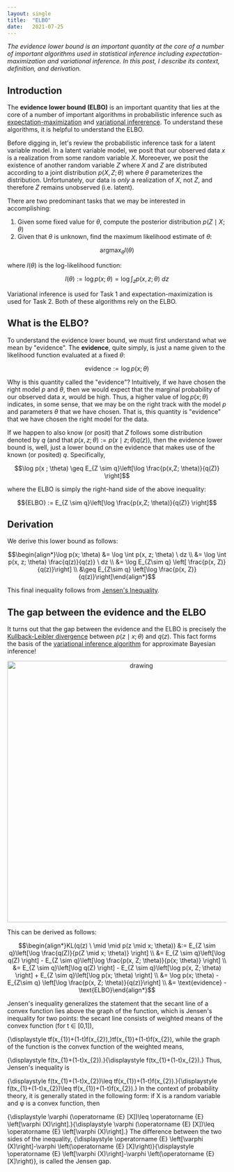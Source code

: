```yaml
---
layout: single
title:  "ELBO"
date:   2021-07-25
---
```


*The evidence lower bound is an important quantity at the core of a number of important algorithms used in statistical inference including expectation-maximization and variational inference. In this post, I describe its context, definition, and derivation.*

Introduction
----------

The **evidence lower bound (ELBO)** is an important quantity that lies at the core of a number of important algorithms in probabilistic inference such as [expectation-maximization](https://mbernste.github.io/posts/em/) and [variational infererence](https://mbernste.github.io/posts/variational_inference/). To understand these algorithms, it is helpful to understand the ELBO.

Before digging in, let's review the probabilistic inference task for a latent variable model. In a latent variable model, we posit that our observed data $x$ is a realization from some random variable $X$. Moreoever, we posit the existence of another random variable $Z$ where $X$ and $Z$ are distributed according to a joint distribution $p(X, Z; \theta)$ where $\theta$ parameterizes the distribution.  Unfortunately, our data is *only* a realization of $X$, not $Z$, and therefore $Z$ remains unobserved (i.e. latent).

There are two predominant tasks that we may be interested in accomplishing:
1. Given some fixed value for $\theta$, compute the posterior distribution $p(Z \mid X ; \theta)$
2. Given that $\theta$ is unknown, find the maximum likelihood estimate of $\theta$: 

$$\text{argmax}_\theta l(\theta)$$

where $l(\theta)$ is the log-likelihood function:

$$l(\theta) := \log p(x ; \theta) = \log \int_z p(x, z; \theta) \ dz$$

Variational inference is used for Task 1 and expectation-maximization is used for Task 2. Both of these algorithms rely on the ELBO.

What is the ELBO?
-------------

To understand the evidence lower bound, we must first understand what we mean by "evidence".  The **evidence**, quite simply, is just a name given to the likelihood function evaluated at a fixed $\theta$:

$$\text{evidence} := \log p(x ; \theta)$$

Why is this quantity called the "evidence"? Intuitively, if we have chosen the right model $p$ and $\theta$, then we would expect that the marginal probability of our observed data $x$, would be high. Thus, a higher value of $\log p(x ; \theta)$ indicates, in some sense, that we may be on the right track with the model $p$ and parameters $\theta$ that we have chosen.  That is, this quantity is "evidence" that we have chosen the right model for the data.

If we happen to also know (or posit) that $Z$ follows some distribution denoted by $q$ (and that $p(x, z; \theta) := p(x \mid z ; \theta)q(z)$), then the evidence lower bound is, well, just a lower bound on the evidence that makes use of the known (or posited) $q$.  Specifically, 

$$\log p(x ; \theta) \geq E_{Z \sim q}\left[\log \frac{p(x,Z; \theta)}{q(Z)} \right]$$

where the ELBO is simply the right-hand side of the above inequality:

$${ELBO} := E_{Z \sim q}\left[\log \frac{p(x,Z; \theta)}{q(Z)} \right]$$

Derivation
-------------

We derive this lower bound as follows:

$$\begin{align*}\log p(x; \theta) &= \log \int p(x, z; \theta) \ dz \\ &= \log \int p(x, z; \theta) \frac{q(z)}{q(z)} \ dz \\ &= \log E_{Z\sim q} \left[ \frac{p(x, Z)}{q(z)}\right] \\ &\geq E_{Z\sim q} \left[\log \frac{p(x, Z)}{q(z)}\right]\end{align*}$$

This final inequality follows from [Jensen's Inequality](https://en.wikipedia.org/wiki/Jensen%27s_inequality).

The gap between the evidence and the ELBO
-------------

It turns out that the gap between the evidence and the ELBO is precisely the [Kullback-Leibler divergence](https://en.wikipedia.org/wiki/Kullback%E2%80%93Leibler_divergence) between $p(z \mid x; \theta)$ and $q(z)$.  This fact forms the basis of the [variational inference algorithm](https://mbernste.github.io/posts/variational_inference/) for approximate Bayesian inference!

<center><img src="https://raw.githubusercontent.com/mbernste/mbernste.github.io/master/images/ELBO_evidence_gap.png" alt="drawing" width="600"/></center>

This can be derived as follows:

$$\begin{align*}KL(q(z) \ \mid \mid p(z \mid x; \theta)) &:= E_{Z \sim q}\left[\log \frac{q(Z)}{p(Z \mid x; \theta)} \right] \\ &= E_{Z \sim q}\left[\log q(Z) \right] - E_{Z \sim q}\left[\log \frac{p(x, Z; \theta)}{p(x; \theta)} \right] \\ &= E_{Z \sim q}\left[\log q(Z) \right] - E_{Z \sim q}\left[\log p(x, Z; \theta) \right] +  E_{Z \sim q}\left[\log p(x; \theta) \right] \\ &= \log p(x; \theta) -  E_{Z\sim q} \left[\log \frac{p(x, Z; \theta)}{q(z)}\right] \\  &= \text{evidence} - \text{ELBO}\end{align*}$$

Jensen's inequality generalizes the statement that the secant line of a convex function lies above the graph of the function, which is Jensen's inequality for two points: the secant line consists of weighted means of the convex function (for t ∈ [0,1]),

{\displaystyle tf(x_{1})+(1-t)f(x_{2}),}tf(x_{1})+(1-t)f(x_{2}),
while the graph of the function is the convex function of the weighted means,

{\displaystyle f(tx_{1}+(1-t)x_{2}).}{\displaystyle f(tx_{1}+(1-t)x_{2}).}
Thus, Jensen's inequality is

{\displaystyle f(tx_{1}+(1-t)x_{2})\leq tf(x_{1})+(1-t)f(x_{2}).}{\displaystyle f(tx_{1}+(1-t)x_{2})\leq tf(x_{1})+(1-t)f(x_{2}).}
In the context of probability theory, it is generally stated in the following form: if X is a random variable and φ is a convex function, then

{\displaystyle \varphi (\operatorname {E} [X])\leq \operatorname {E} \left[\varphi (X)\right].}{\displaystyle \varphi (\operatorname {E} [X])\leq \operatorname {E} \left[\varphi (X)\right].}
The difference between the two sides of the inequality, {\displaystyle \operatorname {E} \left[\varphi (X)\right]-\varphi \left(\operatorname {E} [X]\right)}{\displaystyle \operatorname {E} \left[\varphi (X)\right]-\varphi \left(\operatorname {E} [X]\right)}, is called the Jensen gap.
